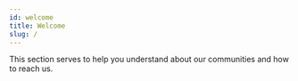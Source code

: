 ```yaml
---
id: welcome
title: Welcome
slug: /
---
```


This section serves to help you understand about our communities and how to reach us.